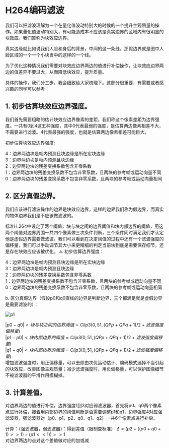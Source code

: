 # H264编码滤波

我们可以把滤波理解为一个在量化值波动特别大的时候的一个提升主观质量的操作。如果量化值波动特别大，有可能造成本不应该是真实边界的区域内有很明显的块效应。我们暂称为块效应边界。

真实边缘就比如说我们人脸和身后的背景，中间的这一条线。那假边界就是图中人脸区域的一个一个小块当中的这样的一个线。

为了优化这种情况我们需要对块效应边界两边的值进行补偿操作，让块效应边界两边的值差异不要过大，从而降低块效应，提升质量。

具体的操作，我们分三步。我会细致给大家梳理下。这部分很重要，有需要或者感兴趣的同学可以参考：

## 1. 初步估算块效应边界强度。
我们首先需要粗略的估计块效应边界像素的差距，我们称这个像素差距为边界强度。一共有0到4这五种强度，其中0代表最弱的强度，是估算两边像素相差不大，不需要进行滤波。4代表最强的强度，也就是估算两边像素相差可能巨大。

初步估算块效应边界强度:

4：边界两边块是帧内预测且块边缘是所在宏块边缘  
3：边界两边块是帧内预测且块边缘  
2：边界两边块的残差变换系数包含非零系数  
1：边界两边块的残差变换系数不包含非零系数，且两块的参考帧或运动向量不同  
0：边界两边块的残差变换系数不包含非零系数，且两块的参考帧或运动向量相同  

## 2. 区分真假边界。
我们应该进行滤波操作的边界是块效应边界，这样的边界我们称为假边界，而真实的物体边界我们是不应该做滤波的。

标准H.264中设定了两个阈值，块与块之间的边界阈值和块内部边界的阈值，用这两个阈值对边界周围一共四个像素做三次条件判断，三个条件同时满足我们才认定他是虚假边界需要做滤波。我们可以看到在决定阈值的过程中还有一个滤波强度的偏移量，我们可以手动调节其大小来更精细的判定当前块到底是需要保存细节，还是存在块效应应该被优化。
a. 初步估算边界强度：

4：边界两边块是帧内预测且块边缘是所在宏块边缘  
3：边界两边块是帧内预测且块边缘  
2：边界两边块的残差变换系数包含非零系数  
1：边界两边块的残差变换系数不包含非零系数，且两块的参考帧或运动向量不同  
0：边界两边块的残差变换系数不包含非零系数，且两块的参考帧或运动向量相同  

b. 区分真假边界（假设p0和q0直线的边界是判断边界，三个都满足就是虚假边界是需要滤波的）：

![p1](https://raw.githubusercontent.com/lhondong/PicGo/main/img/p1.png)

$|p0 - q0| < 块与块之间的边界阈值 = Clip3( 0, 51, ( QPp+QPq+1) / 2+ 滤波强度偏移量)$  
$|p1 - p0| < 块内部边界的阈值 = Clip3( 0, 51, ( QPp+QPq+1) / 2+ 滤波强度偏移量)$  
$|q1 - q0| < 块内部边界的阈值 = Clip3( 0, 51, ( QPp+QPq+1) / 2+ 滤波强度偏移量)$  
增加滤波强度时，用正偏移量，可以去除由次优运动估计、编码模式选择不当引起的块效应，改善图像主观质量；减少滤波强度时，用负偏移量，可以保护图像细节不被滤波器的平滑作用模糊掉。

## 3. 计算差值。
对边界两边的值进行补偿，边界强度1到3对应弱滤波器，首先将p0、q0两个像素点进行补偿，接着用内部边界的阈值判断是否需要调整p1和q1，边界强度4对应强滤波器，强滤波器对（p0、p1、p2、q0、q1、q2）一共6个像素点进行补偿。

计算：（强滤波器，弱滤波器）：得到差值（限制查标准）
$Δ = ( p2 + ((p0+q0+1)>>1) − (p1<<1)) >> 1$  
对边界两边的点对这个差值做对应的加或减
